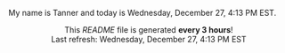 My name is Tanner and today is Wednesday, December 27, 4:13 PM EST.

<p align="center">This <i>README</i> file is generated <b>every 3 hours</b>!</br>Last refresh: Wednesday, December 27, 4:13 PM EST<br /></p>
